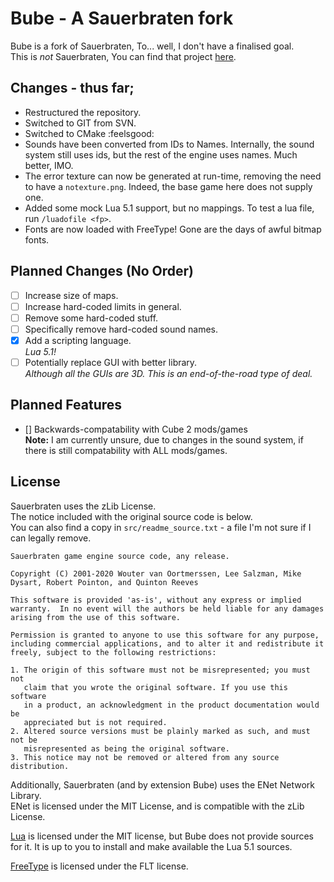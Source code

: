 # Bube - A Sauerbraten fork
Bube is a fork of Sauerbraten, To... well, I don't have a finalised goal.\
This is *not* Sauerbraten, You can find that project [here](http://sauerbraten.org/).

## Changes - thus far;
 * Restructured the repository.
 * Switched to GIT from SVN.
 * Switched to CMake :feelsgood:
 * Sounds have been converted from IDs to Names. Internally, the sound system still uses ids, but the rest of the engine uses names. Much better, IMO.
 * The error texture can now be generated at run-time, removing the need to have a `notexture.png`. Indeed, the base game here does not supply one.
 * Added some mock Lua 5.1 support, but no mappings. To test a lua file, run `/luadofile <fp>`.
 * Fonts are now loaded with FreeType! Gone are the days of awful bitmap fonts.

## Planned Changes (No Order)
- [ ] Increase size of maps.
- [ ] Increase hard-coded limits in general.
- [ ] Remove some hard-coded stuff.
- [ ] Specifically remove hard-coded sound names.
- [x] Add a scripting language.\
      *Lua 5.1!*
- [ ] Potentially replace GUI with better library.\
      *Although all the GUIs are 3D. This is an end-of-the-road type of deal.*

## Planned Features
- [] Backwards-compatability with Cube 2 mods/games\
      **Note:** I am currently unsure, due to changes in the sound system, if there is still compatability with ALL mods/games.

## License
Sauerbraten uses the zLib License.\
The notice included with the original source code is below.\
You can also find a copy in `src/readme_source.txt` - a file I'm not sure if I can legally remove.
```
Sauerbraten game engine source code, any release.

Copyright (C) 2001-2020 Wouter van Oortmerssen, Lee Salzman, Mike Dysart, Robert Pointon, and Quinton Reeves

This software is provided 'as-is', without any express or implied
warranty.  In no event will the authors be held liable for any damages
arising from the use of this software.

Permission is granted to anyone to use this software for any purpose,
including commercial applications, and to alter it and redistribute it
freely, subject to the following restrictions:

1. The origin of this software must not be misrepresented; you must not
   claim that you wrote the original software. If you use this software
   in a product, an acknowledgment in the product documentation would be
   appreciated but is not required.
2. Altered source versions must be plainly marked as such, and must not be
   misrepresented as being the original software.
3. This notice may not be removed or altered from any source distribution.
```

Additionally, Sauerbraten (and by extension Bube) uses the ENet Network Library.\
ENet is licensed under the MIT License, and is compatible with the zLib License.

[Lua](https://www.lua.org/license.html) is licensed under the MIT license, but Bube does not provide sources for it. It is up to you to install and make available the Lua 5.1 sources.

[FreeType](https://www.freetype.org/) is licensed under the FLT license.